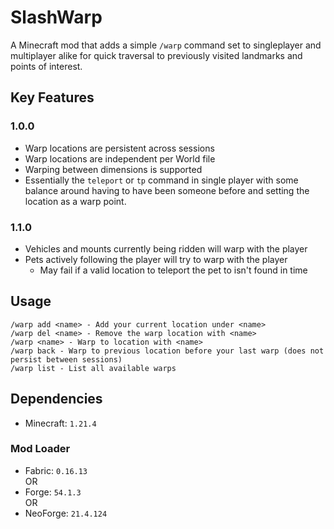 # SlashWarp

A Minecraft mod that adds a simple `/warp` command set to singleplayer and multiplayer alike for quick traversal to previously visited landmarks and points of interest.

## Key Features
### 1.0.0
- Warp locations are persistent across sessions
- Warp locations are independent per World file
- Warping between dimensions is supported
- Essentially the `teleport` or `tp` command in single player with some balance around having to have been someone before and setting the location as a warp point.

### 1.1.0
- Vehicles and mounts currently being ridden will warp with the player
- Pets actively following the player will try to warp with the player
  - May fail if a valid location to teleport the pet to isn't found in time

## Usage

```
/warp add <name> - Add your current location under <name>
/warp del <name> - Remove the warp location with <name>
/warp <name> - Warp to location with <name>
/warp back - Warp to previous location before your last warp (does not persist between sessions)
/warp list - List all available warps
```

## Dependencies
- Minecraft: `1.21.4`

### Mod Loader
- Fabric: `0.16.13`  
OR
- Forge: `54.1.3`  
OR
- NeoForge: `21.4.124`
